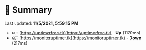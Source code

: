# 📖 Summary
Last updated: **11/5/2021, 5:59:15 PM**

- `GET` [https://uptimerfree.tk](https://uptimerfree.tk) - **Up** (1129ms)
- `GET` [https://monitoruptimer.tk](https://monitoruptimer.tk) - **Down** (217ms)
